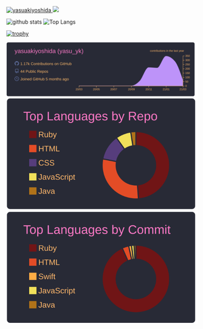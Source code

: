 <p align="left"> 
  <a href="https://github.com/yasuakiyoshida/yasuakiyoshida/">
    <img src="https://komarev.com/ghpvc/?username=yasuakiyoshida" alt="yasuakiyoshida" />
  </a>
  <a href="http://qiita.com/yasu_yk">
    <img height="20" src="https://qiita-badge.apiapi.app/s/yasu_yk/posts.svg" />
  </a>
</p>

<p align="left">
  <img alt="github stats" height="150px" src="https://github-readme-stats.vercel.app/api?username=yasuakiyoshida&count_private=true&show_icons=true&show_icons=true&theme=merko" />
  <img alt="Top Langs" height="150px" src="https://github-readme-stats.vercel.app/api/top-langs/?username=yasuakiyoshida&layout=compact&count_private=true&show_icons=true&show_icons=true&theme=merko" />
</p>

[![trophy](https://github-profile-trophy.vercel.app/?username=yasuakiyoshida&&title=Joined2020,Commit,PullRequest,Repositories,Issues&theme=gruvbox)](https://github.com/ryo-ma/github-profile-trophy)

[![](https://raw.githubusercontent.com/yasuakiyoshida/yasuakiyoshida/master/profile-summary-card-output/dracula/0-profile-details.svg)](https://github.com/vn7n24fzkq/github-profile-summary-cards)
[![](https://raw.githubusercontent.com/yasuakiyoshida/yasuakiyoshida/master/profile-summary-card-output/dracula/1-repos-per-language.svg)](https://github.com/vn7n24fzkq/github-profile-summary-cards)
[![](https://raw.githubusercontent.com/yasuakiyoshida/yasuakiyoshida/master/profile-summary-card-output/dracula/2-most-commit-language.svg)](https://github.com/vn7n24fzkq/github-profile-summary-cards)
